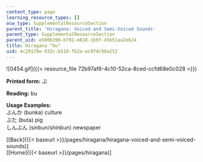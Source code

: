```yaml
---
content_type: page
learning_resource_types: []
ocw_type: SupplementalResourceSection
parent_title: 'Hiragana: Voiced and Semi-Voiced Sounds'
parent_type: SupplementalResourceSection
parent_uid: e500b390-b791-e818-1b9f-45b51aa2eb24
title: Hiragana "bu"
uid: 4c29170e-932c-b518-fb2a-ec97dc98a252
---
```


![0454.gif]({{< resource_file 72b97af6-4c10-52ca-8ced-ccfd68e0c028 >}})

**Printed form:** ぶ

**Reading:** bu

**Usage Examples:**  
ぶんか (bunka) culture  
ぶた (buta) pig  
しんぶん (sinbun/shinbun) newspaper

  
\[[Back]({{< baseurl >}}/pages/hiragana/hiragana-voiced-and-semi-voiced-sounds)\]  
\[[Home]({{< baseurl >}}/pages/hiragana)\]